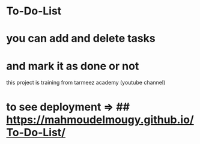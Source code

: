 # To-Do-List
# you can add and delete tasks
# and mark it as done or not
this project is training from tarmeez academy (youtube channel)

# to see deployment => ## https://mahmoudelmougy.github.io/To-Do-List/
